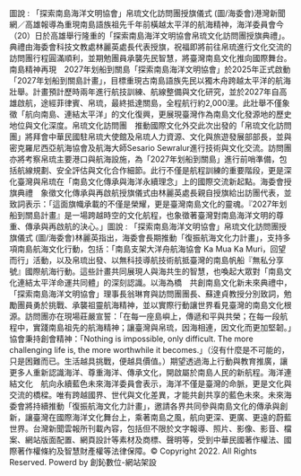 圖說 : 「探索南島海洋文明協會」帛琉文化訪問團授旗儀式 (圖/海委會)港灣新聞網／高雄報導為重現南島語族祖先千年前橫越太平洋的航海精神，海洋委員會今（20）日於高雄舉行隆重的「探索南島海洋文明協會帛琉文化訪問團授旗典禮」。典禮由海委會科技文教處林麗英處長代表授旗，祝福即將前往帛琉進行文化交流的訪問團行程圓滿順利，並期勉團員承襲先民智慧，將臺灣南島文化推向國際舞台。南島精神再現　2027年划船到關島「探索南島海洋文明協會」於2025年正式啟動「2027年划船到關島計畫」，目標重現古南島語族先民以獨木舟跨越太平洋的航海壯舉。計畫預計歷時兩年進行航技訓練、航線整備與文化研究，並於2027年自高雄啟航，途經菲律賓、帛琉，最終抵達關島，全程航行約2,000浬。此壯舉不僅象徵「航向南島、連結太平洋」的文化復興，更展現臺灣作為南島文化發源地的歷史地位與文化深度。帛琉文化訪問團　推動國際文化外交此次出發的「帛琉文化訪問團」將拜會中華民國駐帛琉大使館及帛琉人力資源、文化與旅遊發展部部長，並與密克羅尼西亞航海協會及航海大師Sesario Sewralur進行技術與文化交流。訪問團亦將考察帛琉主要港口與航海設施，為「2027年划船到關島」進行前哨準備，包括航線規劃、安全評估與文化合作細節。此行不僅是航程訓練的重要階段，更是深化臺灣與帛琉在「南島文化傳承與海洋永續理念」上的國際交流新起點。海委會授旗典禮　象徵文化傳承與再啟航授旗儀式由林麗英處長親自授旗給出訪團代表，並致詞表示：「這面旗幟承載的不僅是榮耀，更是臺灣南島文化的靈魂。『2027年划船到關島計畫』是一場跨越時空的文化航程，也象徵著臺灣對南島海洋文明的尊重、傳承與再啟航的決心。」圖說 : 「探索南島海洋文明協會」帛琉文化訪問團授旗儀式 (圖/海委會)林麗英指出，海委會長期推動「復振航海文化力計畫」，支持多項南島航海文化行動，包括：「南島支架大洋舟航海協會 Ka Mua Ka Muri，回望而行」活動，以及帛琉出發、以無科技導航技術航抵臺灣的南島帆船『無私分享號』國際航海行動。這些計畫共同展現人與海共生的智慧，也喚起大眾對「南島文化連結太平洋命運共同體」的深刻認識。以海為橋　共創南島文化新未來典禮中，「探索南島海洋文明協會」理事長翁琳育與訪問團團長、蘇達貞教授分別致詞，勉勵團員勇於挑戰、承襲祖靈航海精神，並以實際行動讓世界看見臺灣的南島文化根源。訪問團亦在現場莊嚴宣誓：「在每一座島嶼上，傳遞和平與共榮；在每一段航程中，實踐南島祖先的航海精神；讓臺灣與帛琉，因海相連，因文化而更加堅韌。」協會秉持創會精神：「Nothing is impossible, only difficult. The more challenging life is, the more worthwhile it becomes.」（沒有什麼是不可能的，只是困難而已。生活越具挑戰，便越具價值。）期望透過海上行動與教育推廣，讓更多人重新認識海洋、尊重海洋、傳承文化，開啟屬於南島人民的新航程。海洋連結文化　航向永續藍色未來海洋委員會表示，海洋不僅是臺灣的命脈，更是文化與交流的橋樑。唯有跨越國界、世代與文化差異，才能共創共享的藍色未來。未來海委會將持續推動「復振航海文化力計畫」，邀請各界共同參與南島文化的傳承與創新，讓臺灣在國際海洋文化舞台上，乘著南島之風，航向更深、更廣、更遠的蔚藍世界。台灣新聞雲報所刊載內容，包括但不限於文字報導、照片、影像、影音、檔案、網站版面配置、網頁設計等素材及商標、聲明等，受到中華民國著作權法、國際著作權條約及智慧財產權等法律保障。© Copyright 2022. All Rights Reserved. Powerd by 創鈊數位-網站架設